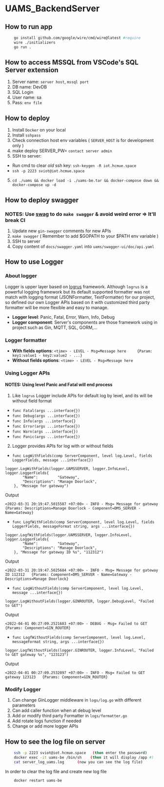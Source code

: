 # UAMS_BackendServer

## How to run app
```bash
    go install github.com/google/wire/cmd/wire@latest #require
    wire ./initializers
    go run .
```

## How to access MSSQL from VSCode's SQL Server extension

1. Server name: `server host`, `mssql port`
2. DB name: DevDB
3. SQL Login
4. User name: sa
5. Pass: `env file`

## How to deploy

1. Install `Docker` on your local
2. Install `sshpass`
3. Check connection host env variables ( `SERVER_HOST` is for development only )
3. make deploy SERVER_PW= `contact server admin`
4. SSH to server: 
 - Run cmd to clear *old* ssh key: `ssh-keygen -R iot.hcmue.space`
 - `ssh -p 2223 sviot@iot.hcmue.space`
5. `cd ./uams && docker load -i ./uams-be.tar && docker-compose down && docker-compose up -d`

## How to deploy swagger
### NOTES: Use [swag](github.com/swaggo/swag/cmd/swag@v1.7.8) to do `make swagger` & avoid weird error => It'll break CI

1. Update new `gin-swagger` comments for new APIs
2. `make swagger` ( Remember to add $GOPATH to your $PATH env variable )
3. SSH to server
4. Copy content of `docs/swagger.yaml` into `uams/swagger-ui/doc/api.yaml`

## How to use Logger
### About logger
Logger is upper layer based on [logrus](https://github.com/sirupsen/logrus) framework. Although `logrus` is a powerful logging framework but its default supported formatter was not match with logging format (JSONFormatter, TextFormatter) for our project, so defined our own Logger APIs based on it with customized third party formatter will be more flexible and easy to manage.
 - **Logger level**: Panic, Fatal, Error, Warn, Info, Debug
 - **Logger component**: Server's components are those framework using in project such as Gin, MQTT, SQL, GORM,...

### Logger formatter
 - **With fields options**: `<time> - LEVEL - Msg=Message here     {Param: key1:value1 - key2:value2 - ...}`
 - **Without fields options**: `<time> - LEVEL - Msg=Message here`
### Using Logger APIs
#### **NOTES**: Using level Panic and Fatal will end process
1. Like `logrus` Logger include APIs for default log by level, and its will be without field format
 - `func Fatal(args ...interface{})`
 - `func Debug(args ...interface{})`
 - `func Info(args ...interface{}`
 - `func Error(args ...interface{})`
 - `func Warn(args ...interface{})`
 - `func Panic(args ...interface{})`
2. Logger provides APIs for log with or without fields
 - `func LogWithFields(comp ServerComponent, level log.Level, fields LoggerFields, message ...interface{})`
```
logger.LogWithFields(logger.UAMSSERVER, logger.InfoLevel, logger.LoggerFields{
		"Name":         "Gateway",
		"Descriptions": "Manage Doorlock",
	}, "Message for gateway")
```
Output
```
<2022-03-31 20:19:47.5015587 +07:00> - INFO - Msg= Message for gateway   {Params: Descriptions=Manage Doorlock - Component=DMS_SERVER - Name=Gateway}
```
 - `func LogfWithFields(comp ServerComponent, level log.Level, fields LoggerFields, messageFormat string, args ...interface{})`
```
logger.LogfWithFields(logger.UAMSSERVER, logger.InfoLevel, logger.LoggerFields{
		"Name":         "Gateway",
		"Descriptions": "Manage Doorlock",
	}, "Message for gateway ID %s", "112312")
```
Output
```
<2022-03-31 20:19:47.5025684 +07:00> - INFO - Msg= Message for gateway ID 112312   {Params: Component=DMS_SERVER - Name=Gateway - Descriptions=Manage Doorlock}
```
 - `func LogWithoutFields(comp ServerComponent, level log.Level, message ...interface{})`
```
logger.LogWithoutFields(logger.GINROUTER, logger.DebugLevel, "Failed to GET")
```
Output
```
<2022-04-01 00:27:09.2521683 +07:00> - DEBUG - Msg= Failed to GET   {Params: Component=GIN_ROUTER}
```
 - `func LogfWithoutFields(comp ServerComponent, level log.Level, messageFormat string, args ...interface{})`
```
logger.LogfWithoutFields(logger.GINROUTER, logger.InfoLevel, "Failed to GET gateway %s", "123123")
```
Output
```
<2022-04-01 00:27:09.2532097 +07:00> - INFO - Msg= Failed to GET gateway 123123   {Params: Component=GIN_ROUTER}
```
### Modify Logger
1. Can change GinLogger middleware in `logs/log.go` with different parameters
2. Can add caller function when at debug level
3. Add or modify third party Formatter in `logs/formatter.go`
4. Add rotate logs function if needed
5. Change or add more logger APIs

## How to see the log file on server
```bash
    ssh -p 2223 sviot@iot.hcmue.space   (then enter the password)
    docker exec -it uams-be /bin/sh    (then it will display /app #)
    cat server_log_uams.log      (now you can see the log file)
```

In order to clear the log file and create new log file
```bash
    docker restart uams-be
```